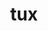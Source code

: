 ---
category: 3-letters
denotation: null
name: tux
reference_link: https://www.etymonline.com/word/tux
root_language: null
root_name: null
title: tux
type: free
word_sums:
- respelling: tux
  sum: 'Tux + '
---